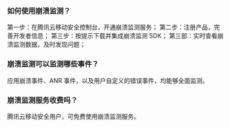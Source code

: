### 如何使用崩溃监测？
第一步：在腾讯云移动安全控制台，开通崩溃监测服务；
第二步：注册产品，完善开发者信息；
第三步：按提示下载并集成崩溃监测 SDK；
第三部：实时查看崩溃监测数据，及时发现问题；

### 崩溃监测可以监测哪些事件？
应用崩溃事件、ANR 事件，以及用户自定义的错误事件，均能够全面监测。

### 崩溃监测服务收费吗？
腾讯云移动安全用户，可免费使用崩溃监测服务。
